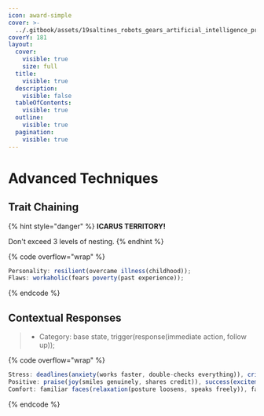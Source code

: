 ```yaml
---
icon: award-simple
cover: >-
  ../.gitbook/assets/19saltines_robots_gears_artificial_intelligence_processors_--_2dc4bd92-f06c-4b12-8713-bf781b3eb0e6_0.png
coverY: 181
layout:
  cover:
    visible: true
    size: full
  title:
    visible: true
  description:
    visible: false
  tableOfContents:
    visible: true
  outline:
    visible: true
  pagination:
    visible: true
---
```


# Advanced Techniques

## Trait Chaining

{% hint style="danger" %}
**ICARUS TERRITORY!**

Don't exceed 3 levels of nesting.
{% endhint %}

{% code overflow="wrap" %}
```javascript
Personality: resilient(overcame illness(childhood));
Flaws: workaholic(fears poverty(past experience));
```
{% endcode %}

## Contextual Responses

> * Category: base state, trigger(response(immediate action, follow up));

{% code overflow="wrap" %}
```javascript
Stress: deadlines(anxiety(works faster, double-checks everything)), criticism(defensiveness(becomes quiet, needs validation)), conflict(tension(steps back, takes deep breaths));
Positive: praise(joy(smiles genuinely, shares credit)), success(excitement(becomes animated, plans next goal)), team wins(pride(celebrates others, documents achievement));
Comfort: familiar faces(relaxation(posture loosens, speaks freely)), favorite music(calm(hums along, works steadily)), routine tasks(confidence(efficient movement, helps others));
```
{% endcode %}
